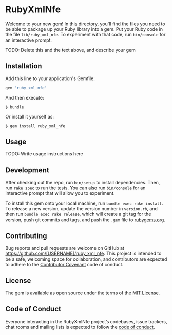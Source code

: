 # RubyXmlNfe

Welcome to your new gem! In this directory, you'll find the files you need to be able to package up your Ruby library into a gem. Put your Ruby code in the file `lib/ruby_xml_nfe`. To experiment with that code, run `bin/console` for an interactive prompt.

TODO: Delete this and the text above, and describe your gem

## Installation

Add this line to your application's Gemfile:

```ruby
gem 'ruby_xml_nfe'
```

And then execute:

    $ bundle

Or install it yourself as:

    $ gem install ruby_xml_nfe

## Usage

TODO: Write usage instructions here

## Development

After checking out the repo, run `bin/setup` to install dependencies. Then, run `rake spec` to run the tests. You can also run `bin/console` for an interactive prompt that will allow you to experiment.

To install this gem onto your local machine, run `bundle exec rake install`. To release a new version, update the version number in `version.rb`, and then run `bundle exec rake release`, which will create a git tag for the version, push git commits and tags, and push the `.gem` file to [rubygems.org](https://rubygems.org).

## Contributing

Bug reports and pull requests are welcome on GitHub at https://github.com/[USERNAME]/ruby_xml_nfe. This project is intended to be a safe, welcoming space for collaboration, and contributors are expected to adhere to the [Contributor Covenant](http://contributor-covenant.org) code of conduct.

## License

The gem is available as open source under the terms of the [MIT License](https://opensource.org/licenses/MIT).

## Code of Conduct

Everyone interacting in the RubyXmlNfe project’s codebases, issue trackers, chat rooms and mailing lists is expected to follow the [code of conduct](https://github.com/[USERNAME]/ruby_xml_nfe/blob/master/CODE_OF_CONDUCT.md).

